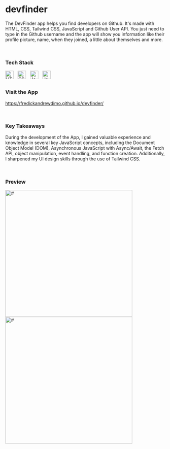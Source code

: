# devfinder

The DevFinder app helps you find developers on Github. It's made with HTML, CSS, Tailwind CSS, JavaScript and Github User API. You just need to type in the Github username and the app will show you information like their profile picture, name, when they joined, a little about themselves and more.

<br>

### Tech Stack

<img align="left" alt="HTML5" width="26px" src="https://cdn.jsdelivr.net/gh/devicons/devicon/icons/html5/html5-original.svg" style="padding-right:10px;" />

<img align="left" alt="CSS3" width="26px" src="https://cdn.jsdelivr.net/gh/devicons/devicon/icons/css3/css3-original.svg" style="padding-right:10px;" />

<img align="left" alt="JavaScript" width="26px" src="https://cdn.jsdelivr.net/gh/devicons/devicon/icons/javascript/javascript-original.svg" style="padding-right:10px;" />

<img align="left" alt="JavaScript" width="26px" src="https://cdn.jsdelivr.net/gh/devicons/devicon/icons/tailwindcss/tailwindcss-plain.svg" style="padding-right:10px;" />

<br>
<br>

### Visit the App

https://fredickandrewdimo.github.io/devfinder/

<br>

### Key Takeaways

During the development of the App, I gained valuable experience and knowledge in several key JavaScript concepts, including the Document Object Model (DOM), Asynchronous JavaScript with Async/Await, the Fetch API, object manipulation, event handling, and function creation. Additionally, I sharpened my UI design skills through the use of Tailwind CSS.

<br>

### Preview

<img align="left" alt="#" width="400px" src="" style="padding-right:20px;"/>

<img align="left" alt="#" width="400px" src="" />
